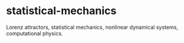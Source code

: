 # statistical-mechanics

 Lorenz attractors, statistical mechanics, nonlinear dynamical systems, computational physics. 
